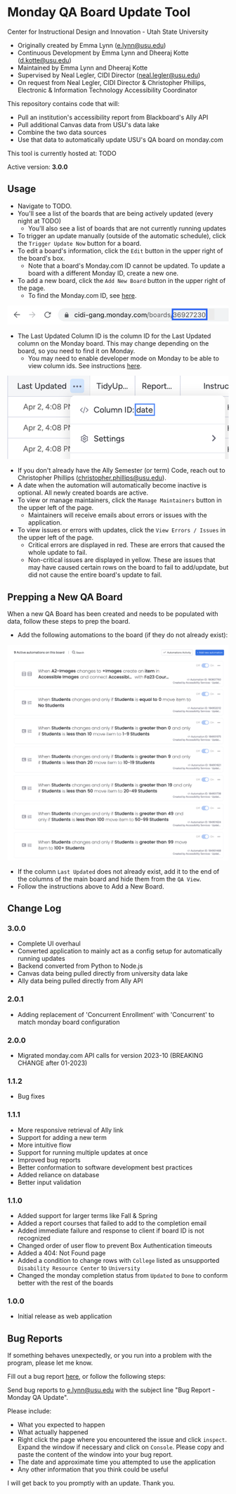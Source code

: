 # Monday QA Board Update Tool
Center for Instructional Design and Innovation - Utah State University
* Originally created by Emma Lynn (e.lynn@usu.edu)
* Continuous Development by Emma Lynn and Dheeraj Kotte (d.kotte@usu.edu)
* Maintained by Emma Lynn and Dheeraj Kotte
* Supervised by Neal Legler, CIDI Director (neal.legler@usu.edu)
* On request from Neal Legler, CIDI Director & Christopher Phillips, Electronic & Information Technology Accessibility Coordinator

This repository contains code that will:
* Pull an institution's accessibility report from Blackboard's Ally API
* Pull additional Canvas data from USU's data lake
* Combine the two data sources
* Use that data to automatically update USU's QA board on monday.com

This tool is currently hosted at: TODO

Active version: **3.0.0**

## Usage
* Navigate to TODO.
* You'll see a list of the boards that are being actively updated (every night at TODO)
  * You'll also see a list of boards that are not currently running updates
* To trigger an update manually (outside of the automatic schedule), click the `Trigger Update Now` button for a board.
* To edit a board's information, click the `Edit` button in the upper right of the board's box.
  * Note that a board's Monday.com ID cannot be updated. To update a board with a different Monday ID, create a new one.
* To add a new board, click the `Add New Board` button in the upper right of the page.
  * To find the Monday.com ID, see [here](https://support.monday.com/hc/en-us/articles/360000225709-Board-item-column-and-automation-or-integration-ID-s).

<img src="./doc/mon-ex.png">

  * The Last Updated Column ID is the column ID for the Last Updated column on the Monday board. This may change depending on the board, so you need to find it on Monday.
    * You may need to enable developer mode on Monday to be able to view column ids. See instructions [here](https://support.monday.com/hc/en-us/articles/360000225709-Board-item-column-and-automation-or-integration-ID-s).


<img src="./doc/last-updated.png">

  * If you don't already have the Ally Semester (or term) Code, reach out to Christopher Phillips (christopher.phillips@usu.edu).
  * A date when the automation will automatically become inactive is optional. All newly created boards are active.
* To view or manage maintainers, click the `Manage Maintainers` button in the upper left of the page.
  * Maintainers will receive emails about errors or issues with the application.
* To view issues or errors with updates, click the `View Errors / Issues` in the upper left of the page.
  * Critical errors are displayed in red. These are errors that caused the whole update to fail.
  * Non-critical issues are displayed in yellow. These are issues that may have caused certain rows on the board to fail to add/update, but did not cause the entire board's update to fail.

## Prepping a New QA Board
When a new QA Board has been created and needs to be populated with data, follow these steps to prep the board.
* Add the following automations to the board (if they do not already exist):

<img src="./doc/automations.png">

* If the column `Last Updated` does not already exist, add it to the end of the columns of the main board and hide them from the `QA View`.
* Follow the instructions above to Add a New Board.

## Change Log

### 3.0.0
* Complete UI overhaul
* Converted application to mainly act as a config setup for automatically running updates
* Backend converted from Python to Node.js
* Canvas data being pulled directly from university data lake
* Ally data being pulled directly from Ally API

### 2.0.1
* Adding replacement of 'Concurrent Enrollment' with 'Concurrent' to match monday board configuration

### 2.0.0
* Migrated monday.com API calls for version 2023-10 (BREAKING CHANGE after 01-2023)

### 1.1.2
* Bug fixes

### 1.1.1
* More responsive retrieval of Ally link
* Support for adding a new term
* More intuitive flow
* Support for running multiple updates at once
* Improved bug reports
* Better conformation to software development best practices
* Added reliance on database
* Better input validation

### 1.1.0
* Added support for larger terms like Fall & Spring
* Added a report courses that failed to add to the completion email
* Added immediate failure and response to client if board ID is not recognized
* Changed order of user flow to prevent Box Authentication timeouts
* Added a 404: Not Found page
* Added a condition to change rows with `College` listed as unsupported `Disability Resource Center` to `University`
* Changed the monday completion status from `Updated` to `Done` to conform better with the rest of the boards

### 1.0.0
* Initial release as web application

## Bug Reports
If something behaves unexpectedly, or you run into a problem with the program, please let me know.

Fill out a bug report [here](https://master.d3kepc58nvsh8n.amplifyapp.com/bug-report),
or follow the following steps:

Send bug reports to e.lynn@usu.edu with the subject line "Bug Report - Monday QA Update".

Please include:
* What you expected to happen
* What actually happened
* Right click the page where you encountered the issue and click `inspect`.
  Expand the window if necessary and click on `Console`. Please copy and paste the content of the window into your bug report.
* The date and approximate time you attempted to use the application
* Any other information that you think could be useful

I will get back to you promptly with an update. Thank you.
